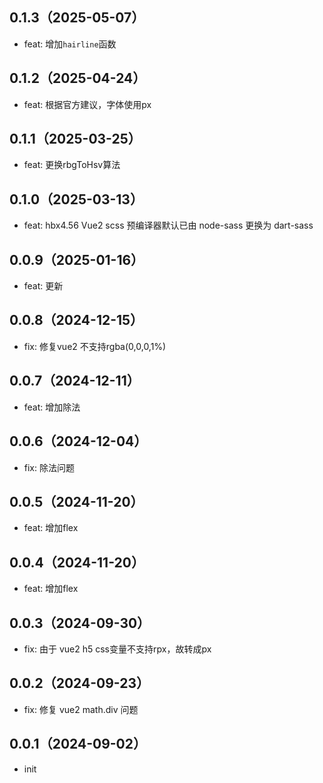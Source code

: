 ## 0.1.3（2025-05-07）
- feat: 增加`hairline`函数
## 0.1.2（2025-04-24）
- feat: 根据官方建议，字体使用px
## 0.1.1（2025-03-25）
- feat: 更换rbgToHsv算法
## 0.1.0（2025-03-13）
- feat: hbx4.56 Vue2 scss 预编译器默认已由 node-sass 更换为 dart-sass
## 0.0.9（2025-01-16）
- feat: 更新
## 0.0.8（2024-12-15）
- fix: 修复vue2 不支持rgba(0,0,0,1%)
## 0.0.7（2024-12-11）
- feat: 增加除法
## 0.0.6（2024-12-04）
- fix: 除法问题
## 0.0.5（2024-11-20）
- feat: 增加flex
## 0.0.4（2024-11-20）
- feat: 增加flex
## 0.0.3（2024-09-30）
- fix: 由于 vue2 h5 css变量不支持rpx，故转成px
## 0.0.2（2024-09-23）
- fix: 修复 vue2 math.div 问题
## 0.0.1（2024-09-02）
- init

